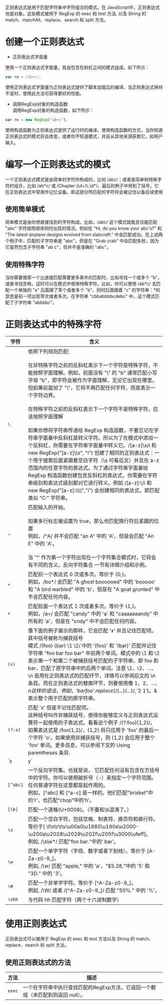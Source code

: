 正则表达式是用于匹配字符串中字符组合的模式。在 JavaScript中，正则表达式也是对象。这些模式被用于 RegExp 的 exec 和 test 方法, 以及 String 的 match、matchAll、replace、search 和 split 方法。
# 创建一个正则表达式
* 正则表达式字面量

使用一个正则表达式字面量，其由包含在斜杠之间的模式组成，如下所示：
```js
var re = /ab+c/;
```
使用正则表达式字面量为正则表达式提供了脚本加载后的编译。当正则表达式保持不变时，使用此方法可获得更好的性能。


* 调用RegExp对象的构造函数  
调用RegExp对象的构造函数，如下所示：
```js
var re = new RegExp("ab+c");
```
使用构造函数为正则表达式提供了运行时的编译。使用构造函数的方式，当你知道正则表达式的模式将会改变，或者你不知道模式，并且从其他来源获取它，如用户输入。
# 编写一个正则表达式的模式
一个正则表达式模式是由简单的字符所构成的，比如 /abc/；或者是简单和特殊字符的组合，比如 /ab\*c/ 或 /Chapter (\d+)\\.\d*/。最后的例子中用到了括号，它在正则表达式中常用作记忆设备。即这部分所匹配的字符将会被记住以备后续使用
## 使用简单模式
简单模式是由你想直接找到的字符构成。比如，/abc/ 这个模式就能且仅能匹配 "abc" 字符按照顺序同时出现的情况。例如在 "Hi, do you know your abc's?" 和 "The latest airplane designs evolved from slabcraft." 中会匹配成功。在上述两个例子中，匹配的子字符串是 "abc"。但是在 "Grab crab" 中会匹配失败，因为它虽然包含子字符串 "ab c"，但并不是准确的 "abc"。
## 使用特殊字符
当你需要搜索一个比直接匹配需要更多条件的匹配时，比如寻找一个或多个 "b"，或者寻找空格，这时可以在模式中使用特殊字符。比如，你可以使用 /ab\*c/ 去匹配一个单独的 "a" 后面跟了零个或者多个 "b"，同时后面跟着 "c" 的字符串：*的意思是前一项出现零次或者多次。在字符串 "cbbabbbbcdebc" 中，这个模式匹配了子字符串 "abbbbc"。
# 正则表达式中的特殊字符

|字符|含义|
| - | - |
|`\`| 依照下列规则匹配:<br/><br/>在非特殊字符之前的反斜杠表示下一个字符是特殊字符，不能按照字面理解。例如，前面没有 "\\" 的 "b" 通常匹配小写字母 "b"，即字符会被作为字面理解，无论它出现在哪里。但如果前面加了 "\\"，它将不再匹配任何字符，而是表示一个字符边界。<br/><br/>在特殊字符之前的反斜杠表示下一个字符不是特殊字符，应该按照字面理解<br/><br/>如果你想将字符串传递给 RegExp 构造函数，不要忘记在字符串字面量中反斜杠是转义字符。所以为了在模式中添加一个反斜杠，你需要在字符串字面量中转义它。/[a-z]\s/i 和 new RegExp("[a-z]\\\s", "i") 创建了相同的正则表达式：一个用于搜索后面紧跟着空白字符（\s 可看后文）并且在 a-z 范围内的任意字符的表达式。为了通过字符串字面量给 RegExp 构造函数创建包含反斜杠的表达式，你需要在字符串级别和表达式级别都对它进行转义。例如 /[a-z]:\\/i 和 new RegExp("[a-z]:\\\\\\\\","i") 会创建相同的表达式，即匹配类似 "C:\" 字符串。|  
|`^`|匹配输入的开始。<br/><br/>如果多行标志被设置为 true，那么也匹配换行符后紧跟的位置<br/>例如，/^A/ 并不会匹配 "an A" 中的 'A'，但是会匹配 "An E" 中的 'A'。<br/><br/>当 '^' 作为第一个字符出现在一个字符集合模式时，它将会有不同的含义。反向字符集合 一节有详细介绍和示例。|
|`*`|匹配前一个表达式 0 次或多次。等价于 {0,}。<br/>例如，/bo*/ 会匹配 "A ghost boooooed" 中的 'booooo' 和 "A bird warbled" 中的 'b'，但是在 "A goat grunted" 中不会匹配任何内容。|
|`+`|匹配前面一个表达式 1 次或者多次。等价于 {1,}。<br/>例如，/a+/ 会匹配 "candy" 中的 'a' 和 "caaaaaaandy" 中所有的 'a'，但是在 "cndy" 中不会匹配任何内容。|
|`(x)`|像下面的例子展示的那样，它会匹配 'x' 并且记住匹配项。其中括号被称为捕获括号<br/>模式 /(foo) (bar) \1 \2/ 中的 '(foo)' 和 '(bar)' 匹配并记住字符串 "foo bar foo bar" 中前两个单词。模式中的 \1 和 \2 表示第一个和第二个被捕获括号匹配的子字符串，即 foo 和 bar，匹配了原字符串中的后两个单词。注意 \1、\2、...、\n 是用在正则表达式的匹配环节，详情可以参阅后文的 \n 条目。而在正则表达式的替换环节，则要使用像 $1、$2、...、$n 这样的语法，例如，'bar foo'.replace(/(...) (...)/, '$2 $1')。$& 表示整个用于匹配的原字符串。|
|`(?:x)`|匹配 'x' 但是不记住匹配项。<br/>这种括号叫作非捕获括号，使得你能够定义与正则表达式运算符一起使用的子表达式。看看这个例子 /(?:foo){1,2}/。如果表达式是 /foo{1,2}/，{1,2} 将只应用于 'foo' 的最后一个字符 'o'。如果使用非捕获括号，则 {1,2} 会应用于整个 'foo' 单词。更多信息，可以参阅下文的 Using parentheses 条目.|
|`x|y`|匹配‘x’或者‘y’。<br/>例如，/green\|red/匹配“green apple”中的‘green’和“red apple”中的‘red’|
|`[^abc]`|一个反向字符集。也就是说， 它匹配任何没有包含在方括号中的字符。你可以使用破折号（-）来指定一个字符范围。任何普通字符在这里都是起作用的。<br/>例如，[^abc] 和 [^a-c] 是一样的。他们匹配"brisket"中的‘r’，也匹配“chop”中的‘h’。|
|`[\b]`|匹配一个退格(U+0008)。（不要和\b混淆了。）|
|`\s`|匹配一个空白字符，包括空格、制表符、换页符和换行符。等价于[ \f\n\r\t\v\u00a0\u1680\u180e\u2000-\u200a\u2028\u2029\u202f\u205f\u3000\ufeff]。<br/>例如, /\s\w*/ 匹配"foo bar."中的' bar'。|
|`\w`|匹配一个单字字符（字母、数字或者下划线）。等价于 [A-Za-z0-9_]。<br/>例如, /\w/ 匹配 "apple," 中的 'a'，"$5.28,"中的 '5' 和 "3D." 中的 '3'。|
|`\W`|匹配一个非单字字符。等价于 [^A-Za-z0-9_]。<br/>例如, /\W/ 或者 /[^A-Za-z0-9_]/ 匹配 "50%." 中的 '%'。|
|`\xhh`|与代码 hh 匹配字符（两个十六进制数字）|
# 使用正则表达式
正则表达式可以被用于 RegExp 的 exec 和 test 方法以及 String 的 match、replace、search 和 split 方法。
## 使用正则表达式的方法
|方法|描述|
|-|-|
|`exec`|一个在字符串中执行查找匹配的RegExp方法，它返回一个数组（未匹配到则返回 null）。|